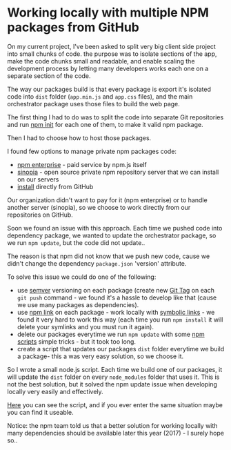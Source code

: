 # Working locally with multiple NPM packages from GitHub

On my current project, I've been asked to split very big client side project into small chunks of code. the purpose was to isolate sections of the app, make the code chunks small and readable, and enable scaling the development process by letting many developers works each one on a separate section of the code.

The way our packages build is that every package is export it's isolated code into `dist` folder (`app.min.js` and `app.css` files), and the main orchestrator package uses those files to build the web page.

The first thing I had to do was to split the code into separate Git repositories and run [npm init](https://docs.npmjs.com/cli/init) for each one of them, to make it valid npm package.

Then I had to choose how to host those packages.

I found few options to manage private npm packages code:
* [npm enterprise](https://www.npmjs.com/enterprise) - paid service by npm.js itself
* [sinopia](https://www.npmjs.com/package/sinopia) - open source private npm repository server that we can install on our servers
* [install](https://docs.npmjs.com/cli/install) directly from GitHub
 
Our organization didn't want to pay for it (npm enterprise) or to handle another server (sinopia), so we choose to work directly from our repositories on GitHub.

Soon we found an issue with this approach. Each time we pushed code into dependency package, we wanted to update the orchestrator package, so we run `npm update`, but the code did not update..

The reason is that npm did not know that we push new code, cause we didn't change the dependency `package.json` 'version' attribute. 

To solve this issue we could do one of the following:
* use [semver](http://semver.org/) versioning on each package (create new [Git Tag](https://git-scm.com/book/en/v2/Git-Basics-Tagging) on each `git push` command -
we found it's a hassle to develop like that (cause we use many packages as dependencies).
* use [npm link](https://docs.npmjs.com/cli/link) on each package - work locally with [symbolic links](https://en.wikipedia.org/wiki/Symbolic_link) -
we found it very hard to work this way (each time you run `npm install` it will delete your symlinks and you must run it again).
* delete our packages everytime we run `npm update` with some [npm scripts](https://docs.npmjs.com/misc/scripts) simple tricks -
but it took too long.
* create a script that updates our packages `dist` folder everytime we build a package- 
this a was very easy solution, so we choose it.

So I wrote a small node.js script. Each time we build one of our packages, it will update the `dist` folder on every `node_modules` folder that uses it. This is not the best solution, but it solved the npm update issue when developing locally very easily and effectively.

[Here]() you can see the script, and if you ever enter the same situation maybe you can find it useable.

Notice: the npm team told us that a better solution for working locally with many dependencies should be available later this year (2017) - I surely hope so..








